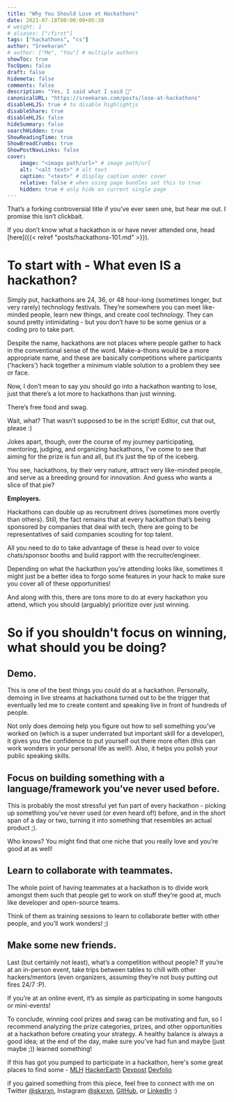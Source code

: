 ```yaml
---
title: "Why You Should Lose at Hackathons"
date: 2021-07-18T00:00:00+05:30
# weight: 1
# aliases: ["/first"]
tags: ["hackathons", "cs"]
author: "Sreekaran"
# author: ["Me", "You"] # multiple authors
showToc: true
TocOpen: false
draft: false
hidemeta: false
comments: false
description: "Yes, I said what I said 😤"
canonicalURL: "https://sreekaran.com/posts/lose-at-hackathons"
disableHLJS: true # to disable highlightjs
disableShare: true
disableHLJS: false
hideSummary: false
searchHidden: true
ShowReadingTime: true
ShowBreadCrumbs: true
ShowPostNavLinks: false
cover:
    image: "<image path/url>" # image path/url
    alt: "<alt text>" # alt text
    caption: "<text>" # display caption under cover
    relative: false # when using page bundles set this to true
    hidden: true # only hide on current single page
---
```


That’s a forking controversial title if you’ve ever seen one, but hear me out. I promise this isn’t clickbait.

If you don’t know what a hackathon is or have never attended one, head [here]({{< relref "posts/hackathons-101.md" >}}).

# To start with - What even IS a hackathon?

Simply put, hackathons are 24, 36, or 48 hour-long (sometimes longer, but very rarely) technology festivals. They’re somewhere you can meet like-minded people, learn new things, and create cool technology. They can sound pretty intimidating - but you don’t have to be some genius or a coding pro to take part.

Despite the name, hackathons are not places where people gather to hack in the conventional sense of the word. Make-a-thons would be a more appropriate name, and these are basically competitions where participants ('hackers') hack together a minimum viable solution to a problem they see or face.

Now, I don’t mean to say you should go into a hackathon wanting to lose, just that there’s a lot more to hackathons than just winning.

There’s free food and swag.

Wait, what? That wasn’t supposed to be in the script! Editor, cut that out, please :)

Jokes apart, though, over the course of my journey participating, mentoring, judging, and organizing hackathons, I’ve come to see that aiming for the prize is fun and all, but it’s just the tip of the iceberg.

You see, hackathons, by their very nature, attract very like-minded people, and serve as a breeding ground for innovation. And guess who wants a slice of that pie?

**Employers.**

Hackathons can double up as recruitment drives (sometimes more overtly than others). Still, the fact remains that at every hackathon that’s being sponsored by companies that deal with tech, there are going to be representatives of said companies scouting for top talent.

All you need to do to take advantage of these is head over to voice chats/sponsor booths and build rapport with the recruiter/engineer.

Depending on what the hackathon you’re attending looks like, sometimes it might just be a better idea to forgo some features in your hack to make sure you cover all of these opportunities!

And along with this, there are tons more to do at every hackathon you attend, which you should (arguably) prioritize over just winning.

# So if you shouldn't focus on winning, what **should** you be doing?

## Demo.

This is one of the best things you could do at a hackathon. Personally, demoing in live streams at hackathons turned out to be the trigger that eventually led me to create content and speaking live in front of hundreds of people.

Not only does demoing help you figure out how to sell something you’ve worked on (which is a super underrated but important skill for a developer), it gives you the confidence to put yourself out there more often (this can work wonders in your personal life as well!). Also, it helps you polish your public speaking skills.

## Focus on building something with a language/framework you’ve never used before.

This is probably the most stressful yet fun part of every hackathon - picking up something you’ve never used (or even heard of!) before, and in the short span of a day or two, turning it into something that resembles an actual product ;).

Who knows? You might find that one niche that you really love and you’re good at as well!

## Learn to collaborate with teammates.

The whole point of having teammates at a hackathon is to divide work amongst them such that people get to work on stuff they’re good at, much like developer and open-source teams.

Think of them as training sessions to learn to collaborate better with other people, and you’ll work wonders! ;)

## Make some new friends.

Last (but certainly not least), what’s a competition without people? If you’re at an in-person event, take trips between tables to chill with other hackers/mentors (even organizers, assuming they’re not busy putting out fires 24/7 :P). 

If you’re at an online event, it’s as simple as participating in some hangouts or mini-events!

To conclude, winning cool prizes and swag can be motivating and fun, so I recommend analyzing the prize categories, prizes, and other opportunities at a hackathon before creating your strategy. A healthy balance is always a good idea; at the end of the day, make sure you’ve had fun and maybe (just maybe ;)) learned something!

If this has got you pumped to participate in a hackathon, here's some great places to find some - [MLH](https://mlh.io/events) [HackerEarth](https://hackerearth.com) [Devpost](https://devpost.com) [Devfolio](https://devfolio.co)

if you gained something from this piece, feel free to connect with me on Twitter [@skxrxn](https://twitter.com/skxrxn), Instagram [@skxrxn](https://instagram.com/skxrxn), [GitHub](https://github.com/sreekaransrinath), or [LinkedIn](https://linkedin.com/in/sreekaransrinath) :)